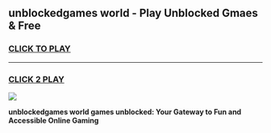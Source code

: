 
## unblockedgames world - Play Unblocked Gmaes & Free
<h3>
<a href="https://news.freeplayer.one?title=unblockedgames_world&ref=16F">CLICK TO PLAY</a></h3>
<hr>

<h3>
<a href="https://news.freeplayer.one?title=unblockedgames_world&ref=16F">CLICK 2 PLAY</a>
  
</h3>

<a href="https://news.freeplayer.one?title=unblockedgames_world&ref=16F/"><img src="https://clearcache.store/games.png"></a>


**unblockedgames world games unblocked: Your Gateway to Fun and Accessible Online Gaming**
